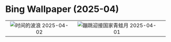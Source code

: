 # Bing Wallpaper (2025-04)

|  |  |  |
|:---:|:---:|:---:|
| ![](https://www.bing.com/th?id=OHR.UtahBadlands_ZH-CN9174002963_400x240.jpg "时间的波浪") 2025-04-02 | ![](https://www.bing.com/th?id=OHR.TicanFrog_ZH-CN8949758487_400x240.jpg "蹦跳迎接国家青蛙月") 2025-04-01 |  |
